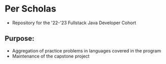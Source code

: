 # Per Scholas
 * Repository for the '22-'23 Fullstack Java Developer Cohort 

## Purpose: 
 * Aggregation of practice problems in languages covered in the program
 * Maintenance of the capstone project 

